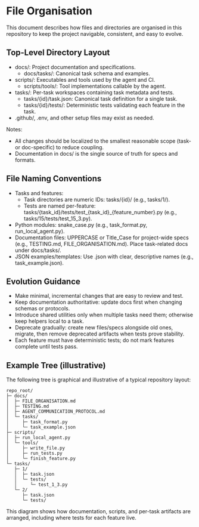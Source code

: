 # File Organisation

This document describes how files and directories are organised in this repository to keep the project navigable, consistent, and easy to evolve.

## Top-Level Directory Layout
- docs/: Project documentation and specifications.
  - docs/tasks/: Canonical task schema and examples.
- scripts/: Executables and tools used by the agent and CI.
  - scripts/tools/: Tool implementations callable by the agent.
- tasks/: Per-task workspaces containing task metadata and tests.
  - tasks/{id}/task.json: Canonical task definition for a single task.
  - tasks/{id}/tests/: Deterministic tests validating each feature in the task.
- .github/, .env, and other setup files may exist as needed.

Notes:
- All changes should be localized to the smallest reasonable scope (task- or doc-specific) to reduce coupling.
- Documentation in docs/ is the single source of truth for specs and formats.

## File Naming Conventions
- Tasks and features:
  - Task directories are numeric IDs: tasks/{id}/ (e.g., tasks/1/).
  - Tests are named per-feature: tasks/{task_id}/tests/test_{task_id}_{feature_number}.py (e.g., tasks/15/tests/test_15_3.py).
- Python modules: snake_case.py (e.g., task_format.py, run_local_agent.py).
- Documentation files: UPPERCASE or Title_Case for project-wide specs (e.g., TESTING.md, FILE_ORGANISATION.md). Place task-related docs under docs/tasks/.
- JSON examples/templates: Use .json with clear, descriptive names (e.g., task_example.json).

## Evolution Guidance
- Make minimal, incremental changes that are easy to review and test.
- Keep documentation authoritative: update docs first when changing schemas or protocols.
- Introduce shared utilities only when multiple tasks need them; otherwise keep helpers local to a task.
- Deprecate gradually: create new files/specs alongside old ones, migrate, then remove deprecated artifacts when tests prove stability.
- Each feature must have deterministic tests; do not mark features complete until tests pass.

## Example Tree (illustrative)
The following tree is graphical and illustrative of a typical repository layout:

```
repo_root/
├─ docs/
│  ├─ FILE_ORGANISATION.md
│  ├─ TESTING.md
│  ├─ AGENT_COMMUNICATION_PROTOCOL.md
│  └─ tasks/
│     ├─ task_format.py
│     └─ task_example.json
├─ scripts/
│  ├─ run_local_agent.py
│  └─ tools/
│     ├─ write_file.py
│     ├─ run_tests.py
│     └─ finish_feature.py
└─ tasks/
   ├─ 1/
   │  ├─ task.json
   │  └─ tests/
   │     └─ test_1_3.py
   └─ 2/
      ├─ task.json
      └─ tests/
```

This diagram shows how documentation, scripts, and per-task artifacts are arranged, including where tests for each feature live.
